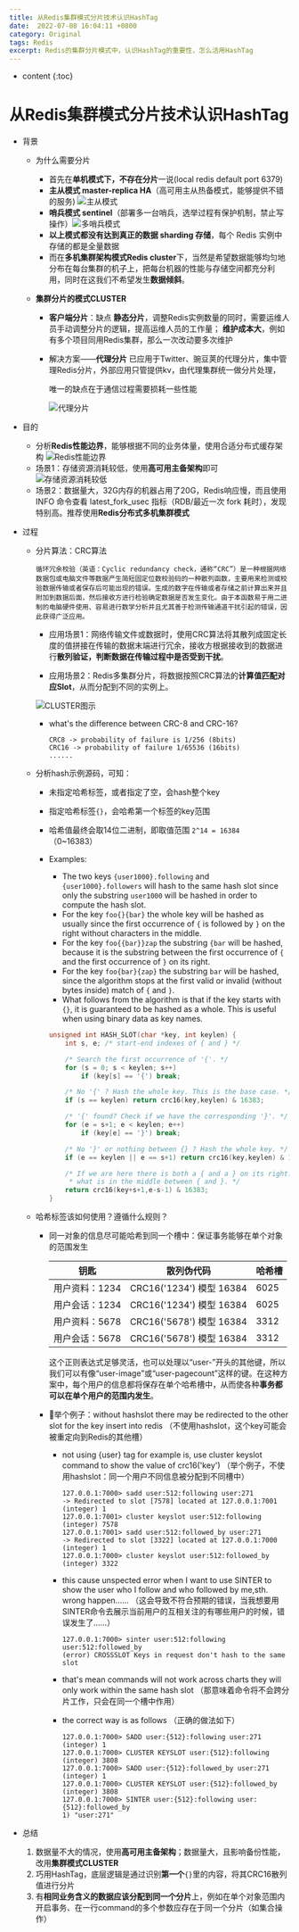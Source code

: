 ```yaml
---
title: 从Redis集群模式分片技术认识HashTag
date:  2022-07-08 16:04:11 +0800
category: Original
tags: Redis
excerpt: Redis的集群分片模式中，认识HashTag的重要性，怎么活用HashTag
---
```


* content
{:toc}

# 从Redis集群模式分片技术认识HashTag

* 背景

  * 为什么需要分片
    * 首先在**单机模式下，不存在分片**一说(local redis default port 6379)
    * **主从模式 master-replica HA**（高可用主从热备模式，能够提供不错的服务)
      ![主从模式](/assets/img/redis/主从模式.png)
    * **哨兵模式 sentinel**（部署多一台哨兵，选举过程有保护机制，禁止写操作）![多哨兵模式](/assets/img/redis/多哨兵模式.png)
    * **以上模式都没有达到真正的数据 sharding 存储**，每个 Redis 实例中存储的都是全量数据
    * 而在**多机集群架构模式Redis cluster**下，当然是希望数据能够均匀地分布在每台集群的机子上，把每台机器的性能与存储空间都充分利用，同时在这我们不希望发生**数据倾斜**。

  * **集群分片的模式CLUSTER**

    * **客户端分片**：缺点
      **静态分片**，调整Redis实例数量的同时，需要运维人员手动调整分片的逻辑，提高运维人员的工作量；
      **维护成本大**，例如有多个项目同用Redis集群，那么一次改动要多次维护

    * 解决方案——**代理分片**
      已应用于Twitter、豌豆荚的代理分片，集中管理Redis分片，外部应用只管提供kv，由代理集群统一做分片处理，

      唯一的缺点在于通信过程需要损耗一些性能

      ![代理分片](/assets/img/redis/代理分片.png)

* 目的

  * 分析**Redis性能边界**，能够根据不同的业务体量，使用合适分布式缓存架构
    ![Redis性能边界](/assets/img/redis/Redis性能边界.png)
  * 场景1：存储资源消耗较低，使用**高可用主备架构**即可
    ![存储资源消耗较低](/assets/img/redis/存储资源消耗较低.png)
  * 场景2：数据量大，32G内存的机器占用了20G，Redis响应慢，而且使用 INFO 命令查看 latest_fork_usec 指标（RDB/最近一次 fork 耗时），发现特别高。推荐使用**Redis分布式多机集群模式**

* 过程

  * 分片算法：CRC算法

    ```
    循环冗余校验（英语：Cyclic redundancy check，通称“CRC”）是一种根据网络数据包或电脑文件等数据产生简短固定位数校验码的一种散列函数，主要用来检测或校验数据传输或者保存后可能出现的错误。生成的数字在传输或者存储之前计算出来并且附加到数据后面，然后接收方进行检验确定数据是否发生变化。由于本函数易于用二进制的电脑硬件使用、容易进行数学分析并且尤其善于检测传输通道干扰引起的错误，因此获得广泛应用。
    ```

    * 应用场景1：网络传输文件或数据时，使用CRC算法将其散列成固定长度的值拼接在传输的数据末端进行冗余，接收方根据接收到的数据进行**散列验证，判断数据在传输过程中是否受到干扰**。

    * 应用场景2：Redis多集群分片，将数据按照CRC算法的**计算值匹配对应Slot**，从而分配到不同的实例上。

    ![CLUSTER图示](/assets/img/redis/CLUSTER图示.png)

    * what's the difference between CRC-8 and CRC-16?
  
      ```
      CRC8 -> probability of failure is 1/256 (8bits)
      CRC16 -> probability of failure 1/65536 (16bits)
      ......
      ```

  * 分析hash示例源码，可知：
  
    * 未指定哈希标签，或者指定了空，会hash整个key
    * 指定哈希标签`{}`，会哈希第一个标签的key范围
    * 哈希值最终会取14位二进制，即取值范围 `2^14 = 16384` （0~16383）
    * Examples:
      * The two keys `{user1000}.following` and `{user1000}.followers` will hash to the same hash slot since only the substring `user1000` will be hashed in order to compute the hash slot.
      * For the key `foo{}{bar}` the whole key will be hashed as usually since the first occurrence of `{` is followed by `}` on the right without characters in the middle.
      * For the key `foo{{bar}}zap` the substring `{bar` will be hashed, because it is the substring between the first occurrence of `{` and the first occurrence of `}` on its right.
      * For the key `foo{bar}{zap}` the substring `bar` will be hashed, since the algorithm stops at the first valid or invalid (without bytes inside) match of `{` and `}`.
      * What follows from the algorithm is that if the key starts with `{}`, it is guaranteed to be hashed as a whole. This is useful when using binary data as key names.

      ```c
      unsigned int HASH_SLOT(char *key, int keylen) {
          int s, e; /* start-end indexes of { and } */
      
          /* Search the first occurrence of '{'. */
          for (s = 0; s < keylen; s++)
              if (key[s] == '{') break;
      
          /* No '{' ? Hash the whole key. This is the base case. */
          if (s == keylen) return crc16(key,keylen) & 16383;
      
          /* '{' found? Check if we have the corresponding '}'. */
          for (e = s+1; e < keylen; e++)
              if (key[e] == '}') break;
      
          /* No '}' or nothing between {} ? Hash the whole key. */
          if (e == keylen || e == s+1) return crc16(key,keylen) & 16383;
      
          /* If we are here there is both a { and a } on its right. Hash
           * what is in the middle between { and }. */
          return crc16(key+s+1,e-s-1) & 16383;
      }
      ```

  * 哈希标签该如何使用？遵循什么规则？
  
    * 同一对象的信息尽可能哈希到同一个槽中：保证事务能够在单个对象的范围发生

        | 钥匙           | 散列伪代码               | 哈希槽 |
        | -------------- | ------------------------ | ------ |
        | 用户资料：1234 | CRC16('1234') 模型 16384 | 6025   |
        | 用户会话：1234 | CRC16('1234') 模型 16384 | 6025   |
        | 用户资料：5678 | CRC16('5678') 模型 16384 | 3312   |
        | 用户会话：5678 | CRC16('5678') 模型 16384 | 3312   |

      这个正则表达式足够灵活，也可以处理以“user-”开头的其他键，所以我们可以有像“user-image”或“user-pagecount”这样的键。在这种方案中，每个用户的信息都将保存在单个哈希槽中，从而使各种**事务都可以在单个用户的范围内发生**。

    * 🌰举个例子：without hashslot there may be redirected to the other slot for the key insert into redis
        （不使用hashslot，这个key可能会被重定向到Redis的其他槽）

      * not using {user} tag for example is, use cluster keyslot command to show the value of crc16('key')
          （举个例子，不使用hashslot：同一个用户不同信息被分配到不同槽中）

          ```shell
          127.0.0.1:7000> sadd user:512:following user:271
          -> Redirected to slot [7578] located at 127.0.0.1:7001
          (integer) 1
          127.0.0.1:7001> cluster keyslot user:512:following
          (integer) 7578
          127.0.0.1:7001> sadd user:512:followed_by user:271
          -> Redirected to slot [3322] located at 127.0.0.1:7000
          (integer) 1
          127.0.0.1:7000> cluster keyslot user:512:followed_by
          (integer) 3322
          ```

      * this cause unspected error when I want to use SINTER to show the user who I follow and who followed by me,sth. wrong happen......
          （这会导致不符合预期的错误，当我想要用SINTER命令去展示当前用户的互相关注的有哪些用户的时候，错误发生了......）

          ```shell
          127.0.0.1:7000> sinter user:512:following user:512:followed_by
          (error) CROSSSLOT Keys in request don't hash to the same slot
          ```

      * that's mean commands will not work across charts they will only work within the same hash slot
          （那意味着命令将不会跨分片工作，只会在同一个槽中作用）

      * the correct way is as follows
          （正确的做法如下）

          ```shell
          127.0.0.1:7000> SADD user:{512}:following user:271
          (integer) 1
          127.0.0.1:7000> CLUSTER KEYSLOT user:{512}:following
          (integer) 3808
          127.0.0.1:7000> SADD user:{512}:followed_by user:271
          (integer) 1
          127.0.0.1:7000> CLUSTER KEYSLOT user:{512}:followed_by
          (integer) 3808
          127.0.0.1:7000> SINTER user:{512}:following user:{512}:followed_by
          1) "user:271"
          ```
  
* 总结

  1. 数据量不大的情况，使用**高可用主备架构**；数据量大，且影响备份性能，改用**集群模式CLUSTER**
  2. 巧用HashTag，底层逻辑是通过识别**第一个**`{}`里的内容，将其CRC16散列值进行分片
  3. 有**相同业务含义的数据应该分配到同一个分片**上，例如在单个对象范围内开启事务、在一行command的多个参数应存在于同一个分片（如集合操作）

